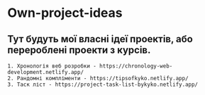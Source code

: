 # Own-project-ideas 
## Тут будуть мої власні ідеї проектів, або перероблені проекти з курсів.
    1. Хронологія веб розробки - https://chronology-web-development.netlify.app/
    2. Рандомні компліменти - https://tipsofkyko.netlify.app/
    3. Таск ліст - https://project-task-list-bykyko.netlify.app/